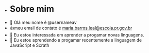 - # Sobre mim
-  👋 Olá meu nome é @usernameav
-  :+1:meu email de contato é maria.barros.leal@escola.pr.gov.br
- 👀 Eu estou interessada em aprender a progamar novas linguagens.
- 🌱 Eu estou aprendendo a progamar recentemente a linguagem de JavaScript e Scrath
